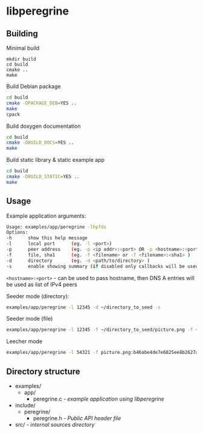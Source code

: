 # libperegrine

## Building

Minimal build
```shell script
mkdir build
cd build
cmake ..
make
```

Build Debian package
```bash
cd build
cmake -DPACKAGE_DEB=YES ..
make
cpack
```

Build doxygen documentation
```bash
cd build
cmake -DBUILD_DOCS=YES ..
make
```

Build static library & static example app
```bash
cd build
cmake -DBUILD_STATIC=YES ..
make
```

## Usage

Example application arguments:

```bash
Usage: examples/app/peregrine -lhpfds 
Options:
-h      show this help message 
-l      local port      (eg. -l <port>) 
-p      peer address    (eg. -p <ip addr>:<port> OR -p <hostname>:<port>) 
-f      file, sha1      (eg. -f <filename> or -f <filename>:<sha1> ) 
-d      directory       (eg. -d <path/to/directory> ) 
-s      enable showing summary (if disabled only callbacks will be used )
```

`<hostname>:<port>` - can be used to pass hostname, then DNS A entries will be used as list of IPv4 peers

Seeder mode (directory):

```bash
examples/app/peregrine -l 12345 -d ~/directory_to_seed -s
```

Seeder mode (file)

```bash
examples/app/peregrine -l 12345 -f ~/directory_to_seed/picture.png -f ~/directory_to_seed/file2.jpg -s
```

Leecher mode

```bash
examples/app/peregrine -l 54321 -f picture.png:b46abe4de7e6825ee8b2627a8d6723e471ace343 -p  127.0.0.1:12345 -s
```

## Directory structure

- examples/
  - app/
    - peregrine.c *- example application using libperegrine*
- include/
  - peregrine/
    - peregrine.h *- Public API header file*
- src/ *- internal sources directory*
